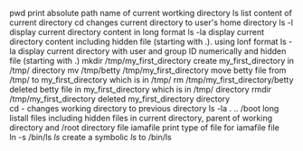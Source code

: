 pwd print  absolute path name of current wortking directory 
ls list content of current directory
cd changes current directory to user's home directory
ls -l display current directory content in long format
ls -la display current directory content including hidden file (starting with .). using lonf format
ls -la display current directory with user and group ID numerically and hidden file (starting with .)
mkdir /tmp/my_first_directory create my_first_directory in /tmp/ directory
mv /tmp/betty /tmp/my_first_directory move betty file from /tmp/ to my_first_directory which is in /tmp/
rm /tmp/my_first_directory/betty deleted betty file in my_first_directory which is in /tmp/ directory
rmdir /tmp/my_first_directory  deleted my_first_directory directory   
cd - changes working directory to previous directory
ls -la . .. /boot  long listall files including hidden files in current directory, parent of working directory and /root directory
file iamafile print type of file for iamafile file  
ln -s /bin/ls _ls_ create a symbolic _ls_ to /bin/ls  
